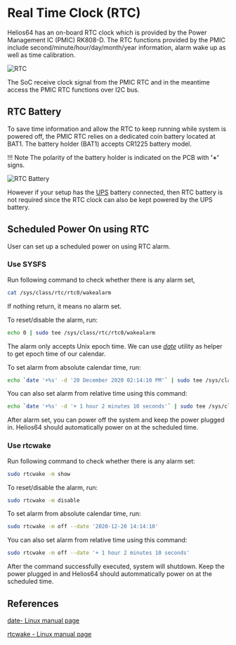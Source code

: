 # Real Time Clock (RTC)

Helios64 has an on-board RTC clock which is provided by the Power Management IC (PMIC) RK808-D. The RTC functions provided by the PMIC include second/minute/hour/day/month/year information, alarm wake up as well as time calibration.

![RTC](/helios64/img/rtc/rtc_diagram.jpg)

The SoC receive clock signal from the PMIC RTC and in the meantime access the PMIC RTC functions over I2C bus.

## RTC Battery

To save time information and allow the RTC to keep running while system is powered off, the PMIC RTC relies on a dedicated coin battery located at BAT1. The battery holder (BAT1) accepts CR1225 battery model.

!!! Note
    The polarity of the battery holder is indicated on the PCB with **'+'** signs.

![RTC Battery](/helios64/img/rtc/rtc_battery.jpg)

However if your setup has the [UPS](/helios64/ups/) battery connected, then RTC battery is not required since the RTC clock can also be kept powered by the UPS battery.

## Scheduled Power On using RTC

User can set up a scheduled power on using RTC alarm.

### Use SYSFS

Run following command to check whether there is any alarm set,

```bash
cat /sys/class/rtc/rtc0/wakealarm
```
If nothing return, it means no alarm set.

To reset/disable the alarm, run:

```bash
echo 0 | sudo tee /sys/class/rtc/rtc0/wakealarm
```

The alarm only accepts Unix epoch time. We can use *[date](https://linux.die.net/man/1/date)* utility as helper to get epoch time of our calendar.

To set alarm from absolute calendar time, run:

```bash
echo `date '+%s' -d '20 December 2020 02:14:10 PM'` | sudo tee /sys/class/rtc/rtc0/wakealarm
```
You can also set alarm from relative time using this command:

```bash
echo `date '+%s' -d '+ 1 hour 2 minutes 10 seconds'` | sudo tee /sys/class/rtc/rtc0/wakealarm
```

After alarm set, you can power off the system and keep the power plugged in. Helios64 should automatically power on at the scheduled time.

### Use rtcwake

Run following command to check whether there is any alarm set:

```bash
sudo rtcwake -m show
```

To reset/disable the alarm, run:

```bash
sudo rtcwake -m disable
```

To set alarm from absolute calendar time, run:

```bash
sudo rtcwake -m off --date '2020-12-20 14:14:10'
```

You can also set alarm from relative time using this command:

```bash
sudo rtcwake -m off --date '+ 1 hour 2 minutes 10 seconds'
```

After the command successfully executed, system will shutdown. Keep the power plugged in and Helios64 should autommatically power on at the scheduled time.

## References

[date- Linux manual page](https://linux.die.net/man/1/date)

[rtcwake - Linux manual page](https://linux.die.net/man/8/rtcwake)
